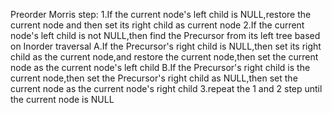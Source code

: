 Preorder Morris
step:
1.If the current node's left child is NULL,restore the current node
and then set its right child as current node
2.If the current node's left child is not NULL,then find the Precursor
from its left tree based on Inorder traversal
A.If the Precursor's right child is NULL,then set its right child
as the current node,and restore the current node,then set the current node as the current node's left child
B.If the Precursor's right child is the current node,then set the Precursor's right child as NULL,then set the current node as the current node's right child
3.repeat the 1 and 2 step until the current node is NULL
